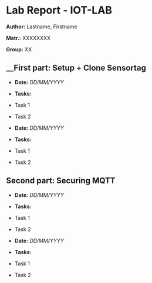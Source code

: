 # __Lab Report - IOT-LAB__ 

**Author:** Lastname, Firstname

**Matr.:** XXXXXXXX

**Group:** XX       


## __First part: Setup + Clone Sensortag ##

* **Date:** *DD/MM/YYYY*
* **Tasks:**          
 * Task 1
 * Task 2
 
* **Date:** *DD/MM/YYYY*
* **Tasks:**          
 * Task 1
 * Task 2
 
## __Second part: Securing MQTT__ ##

* **Date:** *DD/MM/YYYY*
* **Tasks:**          
 * Task 1
 * Task 2
 
* **Date:** *DD/MM/YYYY*
* **Tasks:**          
 * Task 1
 * Task 2
